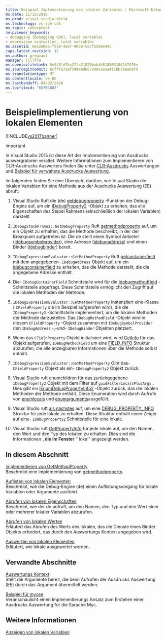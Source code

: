 ```yaml
---
title: Beispiel Implementierung von lokalen Variablen | Microsoft-Dokumentation
ms.date: 11/15/2016
ms.prod: visual-studio-dev14
ms.technology: vs-ide-sdk
ms.topic: conceptual
helpviewer_keywords:
- debugging [Debugging SDK], local variables
- expression evaluation, local variables
ms.assetid: 66a2e00a-f558-4e87-96b8-5ecf5509e04c
caps.latest.revision: 12
ms.author: gregvanl
manager: jillfra
ms.openlocfilehash: 6e943fd7ba27fe21029bab4d818803186147476e
ms.sourcegitcommit: 6cfffa72af599a9d667249caaaa411bb28ea69fd
ms.translationtype: MT
ms.contentlocale: de-DE
ms.lasthandoff: 09/02/2020
ms.locfileid: "65704887"
---
```

# <a name="sample-implementation-of-locals"></a>Beispielimplementierung von lokalen Elementen
[!INCLUDE[vs2017banner](../../includes/vs2017banner.md)]

> [!IMPORTANT]
> In Visual Studio 2015 ist diese Art der Implementierung von Ausdrucks auswergratoren veraltet. Weitere Informationen zum Implementieren von CLR-Ausdrucks Auswerters finden Sie unter [CLR-Ausdrucks](https://github.com/Microsoft/ConcordExtensibilitySamples/wiki/CLR-Expression-Evaluators) Auswertungen und [Beispiel für verwaltete Ausdrucks Auswertung](https://github.com/Microsoft/ConcordExtensibilitySamples/wiki/Managed-Expression-Evaluator-Sample).  
  
 Im folgenden finden Sie eine Übersicht darüber, wie Visual Studio die lokalen Variablen für eine Methode aus der Ausdrucks Auswertung (EE) abruft:  
  
1. Visual Studio Ruft die (de) [getdebugproperty](../../extensibility/debugger/reference/idebugstackframe2-getdebugproperty.md) -Funktion der Debug-Engine auf, um ein [IDebugProperty2](../../extensibility/debugger/reference/idebugproperty2.md) -Objekt zu erhalten, das alle Eigenschaften des Stapel Rahmens (einschließlich der lokalen Variablen) darstellt.  
  
2. `IDebugStackFrame2::GetDebugProperty` Ruft [getmethodproperty](../../extensibility/debugger/reference/idebugexpressionevaluator-getmethodproperty.md) auf, um ein Objekt zu erhalten, das die Methode beschreibt, in der der Breakpoint aufgetreten ist. Die de stellt einen Symbol Anbieter ([idebugsymbolprovider](../../extensibility/debugger/reference/idebugsymbolprovider.md)), eine Adresse ([idebugaddress](../../extensibility/debugger/reference/idebugaddress.md)) und einen Binder ([idebugbinder](../../extensibility/debugger/reference/idebugbinder.md)) bereit.  
  
3. `IDebugExpressionEvaluator::GetMethodProperty` Ruft [getcontainerfield](../../extensibility/debugger/reference/idebugsymbolprovider-getcontainerfield.md) mit dem angegebenen- `IDebugAddress` Objekt auf, um ein [idebugcontainerfield](../../extensibility/debugger/reference/idebugcontainerfield.md) zu erhalten, das die Methode darstellt, die die angegebene Adresse enthält.  
  
4. Die- `IDebugContainerField` Schnittstelle wird für die [idebugmethodfield](../../extensibility/debugger/reference/idebugmethodfield.md) -Schnittstelle abgefragt. Diese Schnittstelle ermöglicht den Zugriff auf die lokalen Methoden der Methode.  
  
5. `IDebugExpressionEvaluator::GetMethodProperty` instanziiert eine-Klasse ( `CFieldProperty` die im Beispiel aufgerufen wird), die die `IDebugProperty2` -Schnittstelle implementiert, um die lokalen Methoden der Methode darzustellen. Das `IDebugMethodField` -Objekt wird in diesem `CFieldProperty` -Objekt zusammen mit `IDebugSymbolProvider` den `IDebugAddress` -,-und- `IDebugBinder` Objekten platziert.  
  
6. Wenn das `CFieldProperty` Objekt initialisiert wird, wird [GetInfo](../../extensibility/debugger/reference/idebugfield-getinfo.md) für das Objekt aufgerufen, `IDebugMethodField` um eine [FIELD_INFO](../../extensibility/debugger/reference/field-info.md) Struktur abzurufen, die alle anzeigbaren Informationen über die Methode selbst enthält.  
  
7. `IDebugExpressionEvaluator::GetMethodProperty` Gibt das- `CFieldProperty` Objekt als ein- `IDebugProperty2` Objekt zurück.  
  
8. Visual Studio ruft [enumchildren](../../extensibility/debugger/reference/idebugproperty2-enumchildren.md) für das zurückgegebene `IDebugProperty2` Objekt mit dem Filter auf `guidFilterLocalsPlusArgs` . Dies gibt ein [IEnumDebugPropertyInfo2](../../extensibility/debugger/reference/ienumdebugpropertyinfo2.md) -Objekt zurück, das die lokalen Methoden der Methode enthält. Diese Enumeration wird durch Aufrufe von [enumlocals](../../extensibility/debugger/reference/idebugmethodfield-enumlocals.md) und [enumarguments](../../extensibility/debugger/reference/idebugmethodfield-enumarguments.md)ausgefüllt.  
  
9. Visual Studio ruft [als nächstes](../../extensibility/debugger/reference/ienumdebugpropertyinfo2-next.md) auf, um eine [DEBUG_PROPERTY_INFO](../../extensibility/debugger/reference/debug-property-info.md) Struktur für jede lokale zu erhalten. Diese Struktur enthält einen Zeiger auf eine- `IDebugProperty2` Schnittstelle für eine lokale.  
  
10. Visual Studio ruft [GetPropertyInfo](../../extensibility/debugger/reference/idebugproperty2-getpropertyinfo.md) für jede lokale auf, um den Namen, den Wert und den Typ des lokalen zu erhalten. Dies sind die Informationen **, die im Fenster "** lokal" angezeigt werden.  
  
## <a name="in-this-section"></a>In diesem Abschnitt  
 [Implementieren von GetMethodProperty](../../extensibility/debugger/implementing-getmethodproperty.md)  
 Beschreibt eine Implementierung von [getmethodproperty](../../extensibility/debugger/reference/idebugexpressionevaluator-getmethodproperty.md).  
  
 [Auflisten von lokalen Elementen](../../extensibility/debugger/enumerating-locals.md)  
 Beschreibt, wie die Debug-Engine (de) einen Auflistungsvorgang für lokale Variablen oder Argumente ausführt.  
  
 [Abrufen von lokalen Eigenschaften](../../extensibility/debugger/getting-local-properties.md)  
 Beschreibt, wie der de aufruft, um den Namen, den Typ und den Wert einer oder mehrerer lokaler Variablen abzurufen.  
  
 [Abrufen von lokalen Werten](../../extensibility/debugger/getting-local-values.md)  
 Erläutert das Abrufen des Werts des lokalen, das die Dienste eines Binder Objekts erfordert, das durch den Auswertungs Kontext angegeben wird.  
  
 [Auswerten von lokalen Elementen](../../extensibility/debugger/evaluating-locals.md)  
 Erläutert, wie lokale ausgewertet werden.  
  
## <a name="related-sections"></a>Verwandte Abschnitte  
 [Auswertungs Kontext](../../extensibility/debugger/evaluation-context.md)  
 Stellt die Argumente bereit, die beim Aufrufen der Ausdrucks Auswertung (EE) durch das-Argument übermittelt werden.  
  
 [Beispiel für mycee](https://msdn.microsoft.com/624a018b-9179-402f-9d48-3aec87b48f4f)  
 Veranschaulicht einen Implementierungs Ansatz zum Erstellen einer Ausdrucks Auswertung für die Sprache Myc.  
  
## <a name="see-also"></a>Weitere Informationen  
 [Anzeigen von lokalen Variablen](../../extensibility/debugger/displaying-locals.md)
